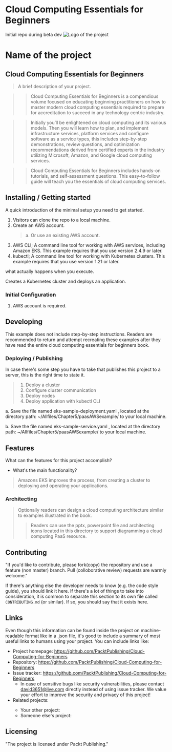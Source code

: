 # Cloud Computing Essentials for Beginners
Initial repo during beta dev
![Logo of the project](https://www.stratospherenetworks.com/blog/wp-content/uploads/2020/05/iStock-1137011043.jpg)

# Name of the project
## Cloud Computing Essentials for Beginners

> A brief description of your project.

>> Cloud Computing Essentials for Beginners is a compendious volume focused on educating beginning practitioners on how to master modern cloud computing essentials required to prepare for accreditation to succeed in any technology centric industry.

>> Initially you’ll be enlightened on cloud computing and its various models. Then you will learn how to plan, and implement infrastructure services, platform services and configure software as a service types, this includes step-by-step demonstrations, review questions, and optimization recommendations derived from certified experts in the industry utilizing Microsoft, Amazon, and Google cloud computing services.

>> Cloud Computing Essentials for Beginners includes hands-on tutorials, and self-assessment questions. This easy-to-follow guide will teach you the essentials of cloud computing services.

## Installing / Getting started

A quick introduction of the minimal setup you need to get started.

1. Visitors can clone the repo to a local machine.
2. Create an AWS account.
    >a. Or use an existing AWS account.
3. AWS CLI; A command line tool for working with AWS services, including Amazon EKS. This example requires that you use version 2.4.9 or later.
4. kubectl; A command line tool for working with Kubernetes clusters. This example requires that you use version 1.21 or later.


what actually happens when you execute.

Creates a Kubernetes cluster and deploys an application.

### Initial Configuration

1. AWS account is required.

## Developing

This example does not include step-by-step instructions.
Readers are recommended to return and attempt recreating these examples after they have read the entire cloud computing essentials for beginners book.

### Deploying / Publishing

In case there's some step you have to take that publishes this project to a
server, this is the right time to state it.

> 1. Deploy a cluster
> 2. Configure cluster communication
> 3. Deploy nodes
> 4. Deploy application with kubectl CLI


a. Save the file named eks-sample-deployment.yaml , located at the directory path: ~/Allfiles/Chapter5/paasAWSexample/ to your local machine.


b. Save the file named eks-sample-service.yaml , located at the directory path: ~/Allfiles/Chapter5/paasAWSexample/ to your local machine.


## Features

What can the features for this project accomplish?
* What's the main functionality?
>Amazons EKS improves the process, from creating a cluster to deploying and operating your applications.

### Architecting
> Optionally readers can design a cloud computing architecture similar to examples illustrated in the book.
>> Readers can use the pptx, powerpoint file and architecting icons located in this directory to support diagramming a cloud computing PaaS resource.

## Contributing


"If you'd like to contribute, please fork(copy) the repository and use a feature (non master)
branch. Pull (colloborative review) requests are warmly welcome."

If there's anything else the developer needs to know (e.g. the code style
guide), you should link it here. If there's a lot of things to take into
consideration, it is common to separate this section to its own file called
`CONTRIBUTING.md` (or similar). If so, you should say that it exists here.

## Links

Even though this information can be found inside the project on machine-readable
format like in a .json file, it's good to include a summary of most useful
links to humans using your project. You can include links like:

- Project homepage: https://github.com/PacktPublishing/Cloud-Computing-for-Beginners
- Repository: https://github.com/PacktPublishing/Cloud-Computing-for-Beginners
- Issue tracker: https://github.com/PacktPublishing/Cloud-Computing-for-Beginners
  - In case of sensitive bugs like security vulnerabilities, please contact
    david3651@live.com directly instead of using issue tracker. We value your effort
    to improve the security and privacy of this project!
- Related projects: <place holder>
  - Your other project: <place holder>
  - Someone else's project: <place holder>


## Licensing

"The project is licensed under Packt Publishing."

